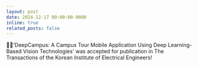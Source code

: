 ```yaml
---
layout: post
date: 2024-12-17 00:00:00-0000
inline: true
related_posts: false
---
```


:rocket::rocket:'DeepCampus: A Campus Tour Mobile Application Using Deep Learning-Based Vision Technologies' was accepted for publication in The Transactions of the Korean Institute of Electrical Engineers!
